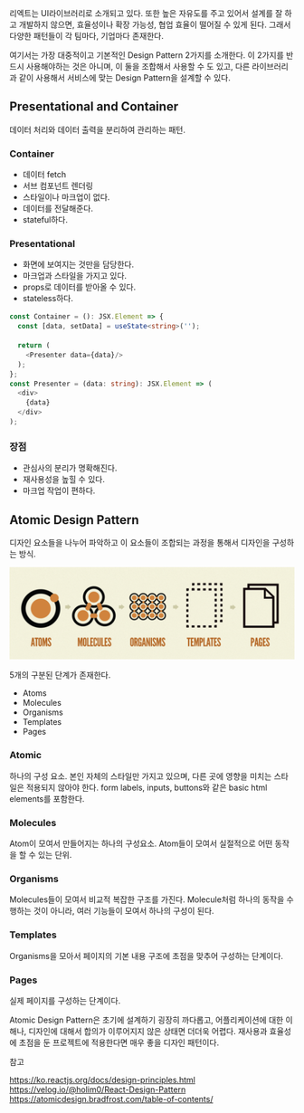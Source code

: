 리엑트는 UI라이브러리로 소개되고 있다. 또한 높은 자유도를 주고 있어서 설계를 잘 하고 개발하지 않으면, 효율성이나 확장 가능성, 협업 효율이 떨어질 수 있게 된다.
그래서 다양한 패턴들이 각 팀마다, 기업마다 존재한다. 

여기서는 가장 대중적이고 기본적인 Design Pattern 2가지를 소개한다. 
이 2가지를 반드시 사용해야하는 것은 아니며, 이 둘을 조합해서 사용할 수 도 있고, 다른 라이브러리과 같이 사용해서 서비스에 맞는 Design Pattern을 설계할 수 있다.

## Presentational and Container 
데이터 처리와 데이터 출력을 분리하여 관리하는 패턴.

### Container
  - 데이터 fetch
  - 서브 컴포넌트 렌더링
  - 스타일이나 마크업이 없다.
  - 데이터를 전달해준다. 
  - stateful하다. 
### Presentational
  - 화면에 보여지는 것만을 담당한다. 
  - 마크업과 스타일을 가지고 있다.
  - props로 데이터를 받아올 수 있다. 
  - stateless하다.



```ts
const Container = (): JSX.Element => {
  const [data, setData] = useState<string>('');

  return (
    <Presenter data={data}/>
  );
};
const Presenter = (data: string): JSX.Element => (
  <div>
    {data}
  </div>
);
```

### 장점
  - 관심사의 분리가 명확해진다. 
  - 재사용성을 높힐 수 있다.
  - 마크업 작업이 편하다.

## Atomic Design Pattern
디자인 요소들을 나누어 파악하고 이 요소들이 조합되는 과정을 통해서 디자인을 구성하는 방식.

![img](./img/AtomicPattern.png)

5개의 구분된 단계가 존재한다. 
  - Atoms
  - Molecules
  - Organisms
  - Templates
  - Pages

### Atomic
하나의 구성 요소. 본인 자체의 스타일만 가지고 있으며, 다른 곳에 영향을 미치는 스타일은 적용되지 않아야 한다.
form labels, inputs, buttons와 같은 basic html elements를 포함한다.

### Molecules
Atom이 모여서 만들어지는 하나의 구성요소. Atom들이 모여서 실절적으로 어떤 동작을 할 수 있는 단위.

### Organisms
Molecules들이 모여서 비교적 복잡한 구조를 가진다. Molecule처럼 하나의 동작을 수행하는 것이 아니라, 여러 기능들이 모여서 하나의 구성이 된다.

### Templates
Organisms을 모아서 페이지의 기본 내용 구조에 초점을 맞추어 구성하는 단계이다. 

### Pages
실제 페이지를 구성하는 단계이다.

Atomic Design Pattern은 초기에 설계하기 굉장히 까다롭고, 어플리케이션에 대한 이해나, 디자인에 대해서 합의가 이루어지지 않은 상태면 더더욱 어렵다. 
재사용과 효율성에 초점을 둔 프로젝트에 적용한다면 매우 좋을 디자인 패턴이다. 

참고

https://ko.reactjs.org/docs/design-principles.html
https://velog.io/@holim0/React-Design-Pattern
https://atomicdesign.bradfrost.com/table-of-contents/